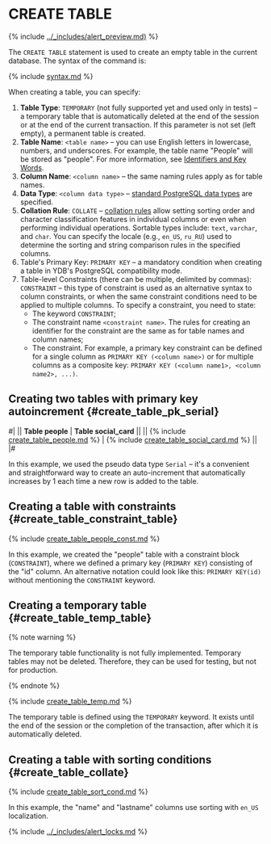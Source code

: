 # CREATE TABLE

{% include [../_includes/alert_preview.md)](../_includes/alert_preview.md) %}

The `CREATE TABLE` statement is used to create an empty table in the current database. The syntax of the command is:

{% include [syntax.md](../../../_includes/postgresql/statements/create_table/syntax.md) %}

When creating a table, you can specify:
1. **Table Type**: `TEMPORARY` (not fully supported yet and used only in tests) – a temporary table that is automatically deleted at the end of the session or at the end of the current transaction. If this parameter is not set (left empty), a permanent table is created.
2. **Table Name**: `<table name>` – you can use English letters in lowercase, numbers, and underscores. For example, the table name "People" will be stored as "people". For more information, see [Identifiers and Key Words](https://www.postgresql.org/docs/current/sql-syntax-lexical.html#SQL-SYNTAX-IDENTIFIERS).
3. **Column Name**: `<column name>` – the same naming rules apply as for table names.
4. **Data Type**: `<column data type>` – [standard PostgreSQL data types](https://www.postgresql.org/docs/14/datatype.html) are specified.
5. **Collation Rule**: `COLLATE` – [collation rules](https://www.postgresql.org/docs/current/collation.html) allow setting sorting order and character classification features in individual columns or even when performing individual operations. Sortable types include: `text`, `varchar`, and `char`. You can specify the locale (e.g., `en_US`, `ru_RU`) used to determine the sorting and string comparison rules in the specified columns.
6. Table's Primary Key: `PRIMARY KEY` – a mandatory condition when creating a table in YDB's PostgreSQL compatibility mode.
7. Table-level Constraints (there can be multiple, delimited by commas): `CONSTRAINT` – this type of constraint is used as an alternative syntax to column constraints, or when the same constraint conditions need to be applied to multiple columns. To specify a constraint, you need to state:
    + The keyword `CONSTRAINT`;
    + The constraint name `<constraint name>`. The rules for creating an identifier for the constraint are the same as for table names and column names;
    + The constraint. For example, a primary key constraint can be defined for a single column as `PRIMARY KEY (<column name>)` or for multiple columns as a composite key: `PRIMARY KEY (<column name1>, <column name2>, ...)`.


## Creating two tables with primary key autoincrement {#create_table_pk_serial}
#|
|| **Table people** | **Table social_card** ||
|| 
{% include [create_table_people.md](../../../_includes/postgresql/statements/create_table/create_table_people.md) %}
| 
{% include [create_table_social_card.md](../../../_includes/postgresql/statements/create_table/create_table_social_card.md) %}
||
|#


In this example, we used the pseudo data type `Serial` – it's a convenient and straightforward way to create an auto-increment that automatically increases by 1 each time a new row is added to the table.


## Creating a table with constraints {#create_table_constraint_table}

{% include [create_table_people_const.md](../../../_includes/postgresql/statements/create_table/create_table_people_const.md) %}

In this example, we created the "people" table with a constraint block (`CONSTRAINT`), where we defined a primary key (`PRIMARY KEY`) consisting of the "id" column. An alternative notation could look like this: `PRIMARY KEY(id)` without mentioning the `CONSTRAINT` keyword.


## Creating a temporary table {#create_table_temp_table}


{% note warning %}

The temporary table functionality is not fully implemented. Temporary tables may not be deleted. Therefore, they can be used for testing, but not for production.

{% endnote %}

{% include [create_table_temp.md](../../../_includes/postgresql/statements/create_table/create_table_temp.md) %}

The temporary table is defined using the `TEMPORARY` keyword. It exists until the end of the session or the completion of the transaction, after which it is automatically deleted.


## Creating a table with sorting conditions {#create_table_collate}

{% include [create_table_sort_cond.md](../../../_includes/postgresql/statements/create_table/create_table_sort_cond.md) %}

In this example, the "name" and "lastname" columns use sorting with `en_US` localization.

{% include [../_includes/alert_locks.md](../_includes/alert_locks.md) %}